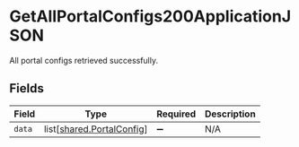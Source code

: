 # GetAllPortalConfigs200ApplicationJSON

All portal configs retrieved successfully.


## Fields

| Field                                                            | Type                                                             | Required                                                         | Description                                                      |
| ---------------------------------------------------------------- | ---------------------------------------------------------------- | ---------------------------------------------------------------- | ---------------------------------------------------------------- |
| `data`                                                           | list[[shared.PortalConfig](../../models/shared/portalconfig.md)] | :heavy_minus_sign:                                               | N/A                                                              |